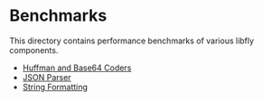 # Benchmarks

This directory contains performance benchmarks of various libfly components.

* [Huffman and Base64 Coders](/bench/coders)
* [JSON Parser](/bench/json)
* [String Formatting](/bench/string)

